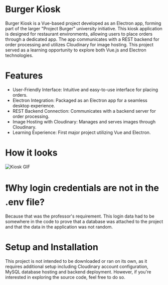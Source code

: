 # Burger Kiosk
Burger Kiosk is a Vue-based project developed as an Electron app, forming part of the larger "Project Burger" university initiative. This kiosk application is designed for restaurant environments, allowing users to place orders through a dedicated app. The app communicates with a REST backend for order processing and utilizes Cloudinary for image hosting. This project served as a learning opportunity to explore both Vue.js and Electron technologies.

# Features
- User-Friendly Interface: Intuitive and easy-to-use interface for placing orders.
- Electron Integration: Packaged as an Electron app for a seamless desktop experience.
- REST Backend Connection: Communicates with a backend server for order processing.
- Image Hosting with Cloudinary: Manages and serves images through Cloudinary.
- Learning Experience: First major project utilizing Vue and Electron.

# How it looks
![Kiosk GIF](https://github.com/bSienkiewicz/burger-kiosk/assets/50502786/06d8ddad-6ccd-479c-8c98-fae1705d9ab5)

# ❗Why login credentials are not in the .env file?
Because that was the professor's requirement. 
This login data had to be somewhere in the code to prove that a database was attached to the project and that the data in the application was not random.

# Setup and Installation
This project is not intended to be downloaded or ran on its own, as it requires additional setup including Cloudinary account configuration, MySQL database hosting and backend deployment. However, if you're interested in exploring the source code, feel free to do so.


